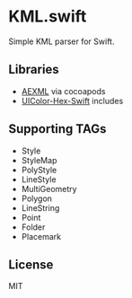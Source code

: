 # KML.swift

Simple KML parser for Swift.  

## Libraries

- [AEXML](https://github.com/tadija/AEXML) via cocoapods
- [UIColor-Hex-Swift](https://github.com/yeahdongcn/UIColor-Hex-Swift) includes

## Supporting TAGs

- Style
- StyleMap
- PolyStyle
- LineStyle
- MultiGeometry
- Polygon
- LineString
- Point
- Folder
- Placemark

## License

MIT